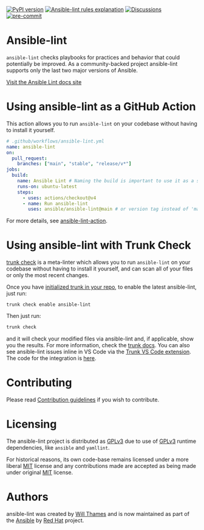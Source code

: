 [![PyPI version](https://img.shields.io/pypi/v/ansible-lint.svg)](https://pypi.org/project/ansible-lint)
[![Ansible-lint rules explanation](https://img.shields.io/badge/Ansible--lint-rules-blue.svg)](https://ansible.readthedocs.io/projects/lint/rules/)
[![Discussions](https://img.shields.io/badge/Discussions-gray.svg)](https://github.com/ansible/ansible-lint/discussions)
[![pre-commit](https://img.shields.io/badge/pre--commit-enabled-brightgreen?logo=pre-commit&logoColor=white)](https://github.com/pre-commit/pre-commit)

# Ansible-lint

`ansible-lint` checks playbooks for practices and behavior that could
potentially be improved. As a community-backed project ansible-lint supports
only the last two major versions of Ansible.

[Visit the Ansible Lint docs site](https://ansible.readthedocs.io/projects/lint/)

# Using ansible-lint as a GitHub Action

This action allows you to run `ansible-lint` on your codebase without having to
install it yourself.

```yaml
# .github/workflows/ansible-lint.yml
name: ansible-lint
on:
  pull_request:
    branches: ["main", "stable", "release/v*"]
jobs:
  build:
    name: Ansible Lint # Naming the build is important to use it as a status check
    runs-on: ubuntu-latest
    steps:
      - uses: actions/checkout@v4
      - name: Run ansible-lint
        uses: ansible/ansible-lint@main # or version tag instead of 'main'
```

For more details, see [ansible-lint-action].

# Using ansible-lint with Trunk Check
[trunk check](https://docs.trunk.io/docs) is a meta-linter which allows you to run `ansible-lint` on
your codebase without having to install it yourself, and can scan all of your files or only the most recent changes. 

Once you have [initialized trunk in your repo](https://docs.trunk.io/docs/check-get-started), 
to enable the latest ansible-lint, just run:

```shell
trunk check enable ansible-lint
```

Then just run:

```bash
trunk check
```

and it will check your modified files via ansible-lint and, if applicable, show you the results. 
For more information, check the [trunk docs](https://docs.trunk.io/docs/check).
You can also see ansible-lint issues inline in VS Code via the
[Trunk VS Code extension](https://marketplace.visualstudio.com/items?itemName=trunk.io). The code
for the integration is [here](https://github.com/trunk-io/plugins/tree/main/linters/ansible-lint).


# Contributing

Please read [Contribution guidelines] if you wish to contribute.

# Licensing

The ansible-lint project is distributed as [GPLv3] due to use of [GPLv3] runtime
dependencies, like `ansible` and `yamllint`.

For historical reasons, its own code-base remains licensed under a more liberal
[MIT] license and any contributions made are accepted as being made under
original [MIT] license.

# Authors

ansible-lint was created by [Will Thames] and is now maintained as part of the
[Ansible] by [Red Hat] project.

[ansible]: https://ansible.com
[contribution guidelines]: https://ansible.readthedocs.io/projects/lint/contributing
[gplv3]: https://github.com/ansible/ansible-lint/blob/main/COPYING
[mit]:
  https://github.com/ansible/ansible-lint/blob/main/docs/licenses/LICENSE.mit.txt
[red hat]: https://redhat.com
[will thames]: https://github.com/willthames
[ansible-lint-action]:
  https://ansible.readthedocs.io/projects/lint/installing/#installing-from-source-code
